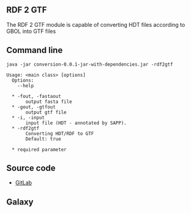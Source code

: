 RDF 2 GTF
------------

The RDF 2 GTF module is capable of converting HDT files according to GBOL into GTF files

Command line
------

	java -jar conversion-0.0.1-jar-with-dependencies.jar -rdf2gtf

	Usage: <main class> [options]
	  Options:
	    --help
	       
	  * -fout, -fastaout
	       output fasta file
	  * -gout, -gtfout
	       output gtf file
	  * -i, -input
	       input file (HDT - annotated by SAPP).
	  * -rdf2gtf
	       Converting HDT/RDF to GTF
	       Default: true
	
	  * required parameter
Source code
-----------
* [GitLab](https://gitlab.com/sapp/conversion)


Galaxy
------
